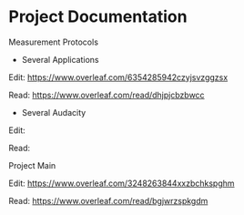 Project Documentation
============


Measurement Protocols

* Several Applications
  
Edit: https://www.overleaf.com/6354285942czyjsvzggzsx

Read: https://www.overleaf.com/read/dhjpjcbzbwcc
    

* Several Audacity
  
Edit: 

Read: 



Project Main

Edit: https://www.overleaf.com/3248263844xxzbchkspghm

Read: https://www.overleaf.com/read/bgjwrzspkgdm
